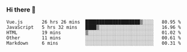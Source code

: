 ### Hi there 👋

<!--
**xin-code/Xin-code** is a ✨ _special_ ✨ repository because its `README.md` (this file) appears on your GitHub profile.

Here are some ideas to get you started:
<!--START_SECTION:waka-->
```text
Vue.js       26 hrs 26 mins  ████████████████████▒░░░░   80.95 % 
JavaScript   5 hrs 32 mins   ████▒░░░░░░░░░░░░░░░░░░░░   16.96 % 
HTML         19 mins         ▒░░░░░░░░░░░░░░░░░░░░░░░░   01.02 % 
Other        11 mins         ░░░░░░░░░░░░░░░░░░░░░░░░░   00.61 % 
Markdown     6 mins          ░░░░░░░░░░░░░░░░░░░░░░░░░   00.31 % 
```
<!--END_SECTION:waka-->
